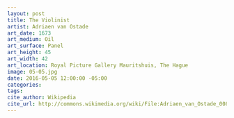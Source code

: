 ```yaml
---
layout: post
title: The Violinist
artist: Adriaen van Ostade
art_date: 1673
art_medium: Oil
art_surface: Panel
art_height: 45
art_width: 42
art_location: Royal Picture Gallery Mauritshuis, The Hague
image: 05-05.jpg
date: 2016-05-05 12:00:00 -05:00
categories:
tags:
cite_author: Wikipedia
cite_url: http://commons.wikimedia.org/wiki/File:Adriaen_van_Ostade_008.jpg
---
```

